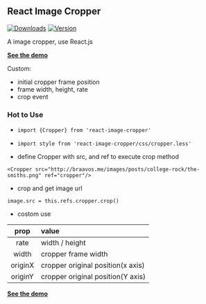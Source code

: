 ## React Image Cropper

[![Downloads](https://img.shields.io/npm/dt/react-image-cropper.svg)](https://www.npmjs.com/package/react-image-cropper)
[![Version](https://img.shields.io/npm/v/react-image-cropper.svg)](https://www.npmjs.com/package/react-image-cropper)

A image cropper, use React.js

**[See the demo](http://braavos.me/react-image-cropper/)**

Custom:

+ initial cropper frame position 
+ frame width, height, rate
+ crop event

### Hot to Use

+ `import {Cropper} from 'react-image-cropper'`

+ `import style from 'react-image-cropper/css/cropper.less'`

+ define Cropper with src, and ref to execute crop method  

```
<Cropper src="http://braavos.me/images/posts/college-rock/the-smiths.png" ref="cropper"/>
```

+ crop and get image url

`image.src = this.refs.cropper.crop()`

+ costom use

| prop  |  value   |
|:-------:|:--------|
| rate | width / height |
| width | cropper frame width |
| originX | cropper original position(x axis)|
| originY | cropper original position(Y axis)|


**[See the demo](http://braavos.me/react-image-cropper/)**

